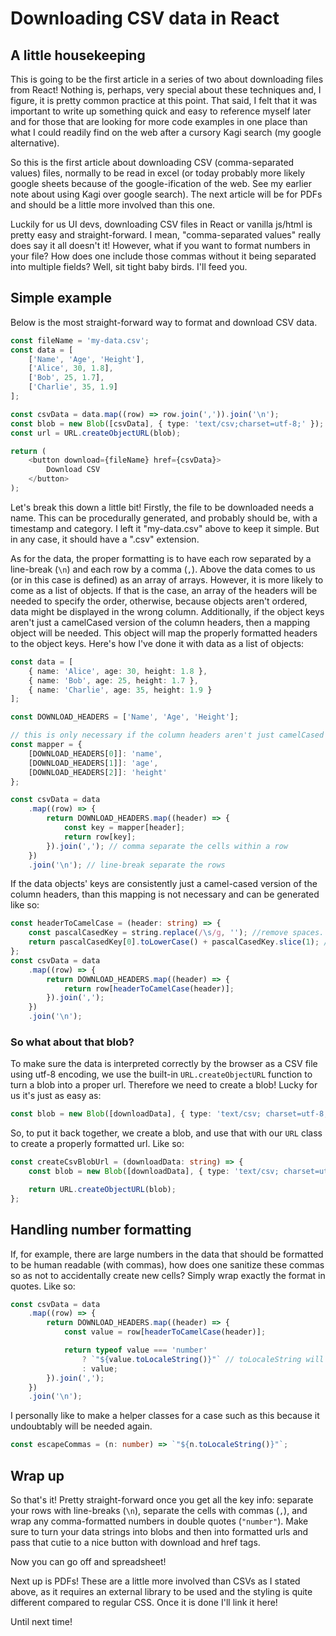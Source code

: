 # Downloading CSV data in React

## A little housekeeping

This is going to be the first article in a series of two about downloading files from React! Nothing is, perhaps, very special about these techniques and, I figure, it is pretty common practice at this point. That said, I felt that it was important to write up something quick and easy to reference myself later and for those that are looking for more code examples in one place than what I could readily find on the web after a cursory Kagi search (my google alternative).

So this is the first article about downloading CSV (comma-separated values) files, normally to be read in excel (or today probably more likely google sheets because of the google-ification of the web. See my earlier note about using Kagi over google search). The next article will be for PDFs and should be a little more involved than this one.

Luckily for us UI devs, downloading CSV files in React or vanilla js/html is pretty easy and straight-forward. I mean, "comma-separated values" really does say it all doesn't it! However, what if you want to format numbers in your file? How does one include those commas without it being separated into multiple fields? Well, sit tight baby birds. I'll feed you.

## Simple example

Below is the most straight-forward way to format and download CSV data.

```typescript
const fileName = 'my-data.csv';
const data = [
	['Name', 'Age', 'Height'],
	['Alice', 30, 1.8],
	['Bob', 25, 1.7],
	['Charlie', 35, 1.9]
];

const csvData = data.map((row) => row.join(',')).join('\n');
const blob = new Blob([csvData], { type: 'text/csv;charset=utf-8;' });
const url = URL.createObjectURL(blob);

return (
	<button download={fileName} href={csvData}>
		Download CSV
	</button>
);
```

Let's break this down a little bit! Firstly, the file to be downloaded needs a name. This can be procedurally generated, and probably should be, with a timestamp and category. I left it "my-data.csv" above to keep it simple. But in any case, it should have a ".csv" extension.

As for the data, the proper formatting is to have each row separated by a line-break (`\n`) and each row by a comma (`,`). Above the data comes to us (or in this case is defined) as an array of arrays. However, it is more likely to come as a list of objects. If that is the case, an array of the headers will be needed to specify the order, otherwise, because objects aren't ordered, data might be displayed in the wrong column. Additionally, if the object keys aren't just a camelCased version of the column headers, then a mapping object will be needed. This object will map the properly formatted headers to the object keys. Here's how I've done it with data as a list of objects:

```typescript
const data = [
	{ name: 'Alice', age: 30, height: 1.8 },
	{ name: 'Bob', age: 25, height: 1.7 },
	{ name: 'Charlie', age: 35, height: 1.9 }
];

const DOWNLOAD_HEADERS = ['Name', 'Age', 'Height'];

// this is only necessary if the column headers aren't just camelCased versions of the headers
const mapper = {
	[DOWNLOAD_HEADERS[0]]: 'name',
	[DOWNLOAD_HEADERS[1]]: 'age',
	[DOWNLOAD_HEADERS[2]]: 'height'
};

const csvData = data
	.map((row) => {
		return DOWNLOAD_HEADERS.map((header) => {
			const key = mapper[header];
			return row[key];
		}).join(','); // comma separate the cells within a row
	})
	.join('\n'); // line-break separate the rows
```

If the data objects' keys are consistently just a camel-cased version of the column headers, than this mapping is not necessary and can be generated like so:

```typescript
const headerToCamelCase = (header: string) => {
	const pascalCasedKey = string.replace(/\s/g, ''); //remove spaces. This assumes column headers are all capitalized
	return pascalCasedKey[0].toLowerCase() + pascalCasedKey.slice(1); // lower case the first char
};
const csvData = data
	.map((row) => {
		return DOWNLOAD_HEADERS.map((header) => {
			return row[headerToCamelCase(header)];
		}).join(',');
	})
	.join('\n');
```

### So what about that blob?

To make sure the data is interpreted correctly by the browser as a CSV file using utf-8 encoding, we use the built-in `URL.createObjectURL` function to turn a blob into a proper url. Therefore we need to create a blob! Lucky for us it's just as easy as:

```typescript
const blob = new Blob([downloadData], { type: 'text/csv; charset=utf-8;' });
```

So, to put it back together, we create a blob, and use that with our `URL` class to create a properly formatted url. Like so:

```typescript
const createCsvBlobUrl = (downloadData: string) => {
	const blob = new Blob([downloadData], { type: 'text/csv; charset=utf-8;' });

	return URL.createObjectURL(blob);
};
```

## Handling number formatting

If, for example, there are large numbers in the data that should be formatted to be human readable (with commas), how does one sanitize these commas so as not to accidentally create new cells? Simply wrap exactly the format in quotes. Like so:

```typescript
const csvData = data
	.map((row) => {
		return DOWNLOAD_HEADERS.map((header) => {
			const value = row[headerToCamelCase(header)];

			return typeof value === 'number'
				? `"${value.toLocaleString()}"` // toLocaleString will add commas (or periods if European)
				: value;
		}).join(',');
	})
	.join('\n');
```

I personally like to make a helper classes for a case such as this because it undoubtably will be needed again.

```typescript
const escapeCommas = (n: number) => `"${n.toLocaleString()}"`;
```

## Wrap up

So that's it! Pretty straight-forward once you get all the key info: separate your rows with line-breaks (`\n`), separate the cells with commas (`,`), and wrap any comma-formatted numbers in double quotes (`"number"`). Make sure to turn your data strings into blobs and then into formatted urls and pass that cutie to a nice button with download and href tags.

Now you can go off and spreadsheet!

Next up is PDFs! These are a little more involved than CSVs as I stated above, as it requires an external library to be used and the styling is quite different compared to regular CSS. Once it is done I'll link it here!

Until next time!
